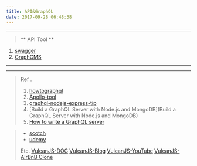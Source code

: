 ```yaml
---
title: API&GraphQL
date: 2017-09-28 06:48:38
---
```


---

> ** API Tool **
1. [swagger](https://swagger.io/)
2. [GraphCMS](https://www.youtube.com/watch?v=plbJolNkn_c&feature=share)



- - -

-----


> Ref . 
> 1. [howtographql](https://www.howtographql.com/)
> 1. [Apollo-tool](http://dev.apollodata.com/core/apollo-client-api.html)
> 1. [graphql-nodejs-express-tip](https://snipcart.com/blog/graphql-nodejs-express-tutorial)
> 1. [Build a GraphQL Server with Node.js and MongoDB](Build a GraphQL Server with Node.js and MongoDB)
> 1. [How to write a GraphQL server](https://www.youtube.com/watch?v=Tpf9kVE2AY8&list=RDTpf9kVE2AY8&t=90)

> - [scotch](https://scotch.io/search?q=GraphQL)
> - [udemy](https://www.udemy.com/graphql-with-react-course/learn/v4/content)
>
>
>Etc.
>[VulcanJS-DOC](http://docs.vulcanjs.org/example-movies.html)
>[VulcanJS-Blog](http://spectrumdig.blogspot.kr/search?q=vulcan)
>[VulcanJS-YouTube](https://www.youtube.com/channel/UCGIvQQ6zw7ov2cHgD70HFlA/playlists)
>[VulcanJS-AirBnB Clone](https://www.youtube.com/watch?v=Nl0Fi40Ghh4&list=PLBoa_Q6hVeSx1oP5sFYG63rPs1eDtyNOy)

